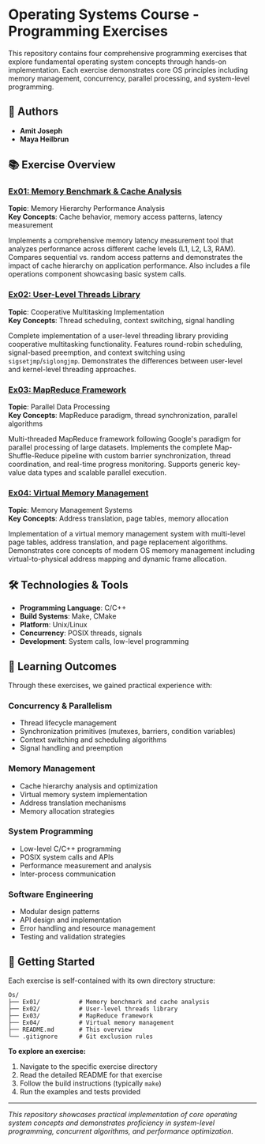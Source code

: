 # Operating Systems Course - Programming Exercises

This repository contains four comprehensive programming exercises that explore fundamental operating system concepts through hands-on implementation. Each exercise demonstrates core OS principles including memory management, concurrency, parallel processing, and system-level programming.

## 👥 Authors
- **Amit Joseph**
- **Maya Heilbrun**

## 📚 Exercise Overview

### [Ex01: Memory Benchmark & Cache Analysis](./Ex01/)
**Topic**: Memory Hierarchy Performance Analysis  
**Key Concepts**: Cache behavior, memory access patterns, latency measurement

Implements a comprehensive memory latency measurement tool that analyzes performance across different cache levels (L1, L2, L3, RAM). Compares sequential vs. random access patterns and demonstrates the impact of cache hierarchy on application performance. Also includes a file operations component showcasing basic system calls.

### [Ex02: User-Level Threads Library](./Ex02/)
**Topic**: Cooperative Multitasking Implementation  
**Key Concepts**: Thread scheduling, context switching, signal handling

Complete implementation of a user-level threading library providing cooperative multitasking functionality. Features round-robin scheduling, signal-based preemption, and context switching using `sigsetjmp`/`siglongjmp`. Demonstrates the differences between user-level and kernel-level threading approaches.

### [Ex03: MapReduce Framework](./Ex03/)
**Topic**: Parallel Data Processing  
**Key Concepts**: MapReduce paradigm, thread synchronization, parallel algorithms

Multi-threaded MapReduce framework following Google's paradigm for parallel processing of large datasets. Implements the complete Map-Shuffle-Reduce pipeline with custom barrier synchronization, thread coordination, and real-time progress monitoring. Supports generic key-value data types and scalable parallel execution.

### [Ex04: Virtual Memory Management](./Ex04/)
**Topic**: Memory Management Systems  
**Key Concepts**: Address translation, page tables, memory allocation

Implementation of a virtual memory management system with multi-level page tables, address translation, and page replacement algorithms. Demonstrates core concepts of modern OS memory management including virtual-to-physical address mapping and dynamic frame allocation.

## 🛠️ Technologies & Tools
- **Programming Language**: C/C++
- **Build Systems**: Make, CMake
- **Platform**: Unix/Linux
- **Concurrency**: POSIX threads, signals
- **Development**: System calls, low-level programming

## 🎯 Learning Outcomes

Through these exercises, we gained practical experience with:

### Concurrency & Parallelism
- Thread lifecycle management
- Synchronization primitives (mutexes, barriers, condition variables)
- Context switching and scheduling algorithms
- Signal handling and preemption

### Memory Management
- Cache hierarchy analysis and optimization
- Virtual memory system implementation
- Address translation mechanisms
- Memory allocation strategies

### System Programming
- Low-level C/C++ programming
- POSIX system calls and APIs
- Performance measurement and analysis
- Inter-process communication

### Software Engineering
- Modular design patterns
- API design and implementation
- Error handling and resource management
- Testing and validation strategies

## 🚀 Getting Started

Each exercise is self-contained with its own directory structure:

```
Os/
├── Ex01/           # Memory benchmark and cache analysis
├── Ex02/           # User-level threads library
├── Ex03/           # MapReduce framework
├── Ex04/           # Virtual memory management
├── README.md       # This overview
└── .gitignore      # Git exclusion rules
```

**To explore an exercise:**
1. Navigate to the specific exercise directory
2. Read the detailed README for that exercise
3. Follow the build instructions (typically `make`)
4. Run the examples and tests provided



---
*This repository showcases practical implementation of core operating system concepts and demonstrates proficiency in system-level programming, concurrent algorithms, and performance optimization.* 